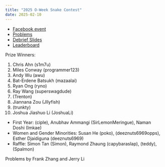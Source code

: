 ```yaml
---
title: "2025 O-Week Snake Contest"
date: 2025-02-10
---
```


- [Facebook event](https://www.facebook.com/events/9609053962473170/)
- [Problems](problems.pdf)
- [Debrief Slides](debrief.pdf)
- [Leaderboard](leaderboard)

Prize Winners:

1. Chris Ahn (s1m7u)
1. Miles Conway (programmer123)
1. Andy Wu (awu)
1. Bat-Erdene Batsukh (mazaalai)
1. Ryan Ong (ryno)
1. Ray Wang (superswagdude)
1. (Trenton)
1. Jiannana Zou (Jllyfish)
1. (trunkty)
1. Joshua Jiashuo Li (JoshuaLi)

- First Year: (ciple), Anubhav Ammangi (SirLemonMeringue), Naman Doshi (Imkae)
- Women and Gender Minorities: Susan He (poko), (deeznuts6969opps), Esther Djaidiguna (deeznuts6969)
- Raffle: Simon Tan (Simon), Raymond Zhaung (capybaraslap), (teddy), (Spalmon)

Problems by Frank Zhang and Jerry Li